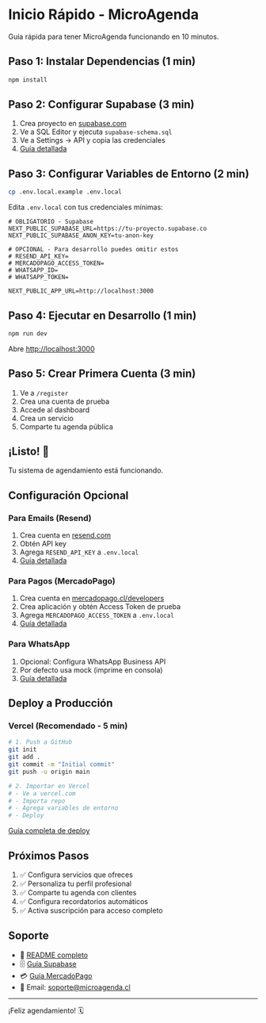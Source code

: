 # Inicio Rápido - MicroAgenda

Guía rápida para tener MicroAgenda funcionando en 10 minutos.

## Paso 1: Instalar Dependencias (1 min)

```bash
npm install
```

## Paso 2: Configurar Supabase (3 min)

1. Crea proyecto en [supabase.com](https://supabase.com)
2. Ve a SQL Editor y ejecuta `supabase-schema.sql`
3. Ve a Settings → API y copia las credenciales
4. [Guía detallada](SUPABASE_SETUP.md)

## Paso 3: Configurar Variables de Entorno (2 min)

```bash
cp .env.local.example .env.local
```

Edita `.env.local` con tus credenciales mínimas:

```env
# OBLIGATORIO - Supabase
NEXT_PUBLIC_SUPABASE_URL=https://tu-proyecto.supabase.co
NEXT_PUBLIC_SUPABASE_ANON_KEY=tu-anon-key

# OPCIONAL - Para desarrollo puedes omitir estos
# RESEND_API_KEY=
# MERCADOPAGO_ACCESS_TOKEN=
# WHATSAPP_ID=
# WHATSAPP_TOKEN=

NEXT_PUBLIC_APP_URL=http://localhost:3000
```

## Paso 4: Ejecutar en Desarrollo (1 min)

```bash
npm run dev
```

Abre [http://localhost:3000](http://localhost:3000)

## Paso 5: Crear Primera Cuenta (3 min)

1. Ve a `/register`
2. Crea una cuenta de prueba
3. Accede al dashboard
4. Crea un servicio
5. Comparte tu agenda pública

## ¡Listo! 🎉

Tu sistema de agendamiento está funcionando.

## Configuración Opcional

### Para Emails (Resend)

1. Crea cuenta en [resend.com](https://resend.com)
2. Obtén API key
3. Agrega `RESEND_API_KEY` a `.env.local`
4. [Guía detallada](README.md#resend-email)

### Para Pagos (MercadoPago)

1. Crea cuenta en [mercadopago.cl/developers](https://www.mercadopago.cl/developers)
2. Crea aplicación y obtén Access Token de prueba
3. Agrega `MERCADOPAGO_ACCESS_TOKEN` a `.env.local`
4. [Guía detallada](MERCADOPAGO_SETUP.md)

### Para WhatsApp

1. Opcional: Configura WhatsApp Business API
2. Por defecto usa mock (imprime en consola)
3. [Guía detallada](README.md#whatsapp-cloud-api-opcional)

## Deploy a Producción

### Vercel (Recomendado - 5 min)

```bash
# 1. Push a GitHub
git init
git add .
git commit -m "Initial commit"
git push -u origin main

# 2. Importar en Vercel
# - Ve a vercel.com
# - Importa repo
# - Agrega variables de entorno
# - Deploy
```

[Guía completa de deploy](README.md#deploy-en-vercel)

## Próximos Pasos

1. ✅ Configura servicios que ofreces
2. ✅ Personaliza tu perfil profesional
3. ✅ Comparte tu agenda con clientes
4. ✅ Configura recordatorios automáticos
5. ✅ Activa suscripción para acceso completo

## Soporte

- 📖 [README completo](README.md)
- 🗄️ [Guía Supabase](SUPABASE_SETUP.md)
- 💳 [Guía MercadoPago](MERCADOPAGO_SETUP.md)
- 📧 Email: soporte@microagenda.cl

---

¡Feliz agendamiento! 🗓️
